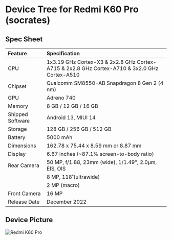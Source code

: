 # Device Tree for Redmi K60 Pro (socrates)

## Spec Sheet

| Feature                 | Specification                                                              |
| :---------------------- | :--------------------------------                                          |
| CPU                     | 1x3.19 GHz Cortex-X3 & 2x2.8 GHz Cortex-A715 & 2x2.8 GHz Cortex-A710 & 3x2.0 GHz Cortex-A510|
| Chipset                 | Qualcomm SM8550-AB Snapdragon 8 Gen 2 (4 nm)                                      |
| GPU                     | Adreno 740                                                                 |
| Memory                  | 8 GB / 12 GB /  16 GB                                                       |
| Shipped Software        | Android 13, MIUI 14                                                        |
| Storage                 | 128 GB / 256 GB / 512 GB                                                           |
| Battery                 | 5000 mAh                                                                   |
| Dimensions              | 162.78 x 75.44 x 8.59 mm or 8.87 mm                            |
| Display                 | 6.67 inches (~87.1% screen-to-body ratio)                       |
| Rear Camera             | 50 MP, f/1.88, 23mm (wide), 1/1.49", 2.0µm, EIS, OIS                            |
|                         | 8 MP, 118˚(ultrawide)               |
|                         | 2 MP (macro)                      |
| Front Camera            | 16 MP                                |
| Release Date            | December 2022                                                               |

## Device Picture

![Redmi K60 Pro](https://www.giztop.com/media/catalog/product/cache/dc206057cdd42d7e34b9d36e347785ca/r/e/redmi_k60_pro-1.png)
